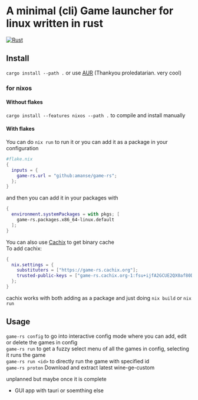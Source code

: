 # A minimal (cli) Game launcher for linux written in rust

[![Rust](https://github.com/Amanse/game-rs/actions/workflows/rust.yml/badge.svg)](https://github.com/Amanse/game-rs/actions/workflows/rust.yml)

## Install
`cargo install --path .`
or use [AUR](https://aur.archlinux.org/packages/game-rs-bin) (Thankyou proledatarian. very cool)
### for nixos
#### Without flakes
`cargo install --features nixos --path .` to compile and install manually  
#### With flakes
You can do `nix run` to run it or you can add it as a package in your configuration
```nix
#flake.nix
{
  inputs = {
    game-rs.url = "github:amanse/game-rs";
  };
}
```
and then you can add it in your packages with
```nix
{
  environment.systemPackages = with pkgs; [
    game-rs.packages.x86_64-linux.default
  ];
}
```
You can also use [Cachix](https://game-rs.cachix.org) to get binary cache <br />
To add cachix:
```nix
{
  nix.settings = {
    substituters = ["https://game-rs.cachix.org"];
    trusted-public-keys = ["game-rs.cachix.org-1:fsu+ijfA2GCUE2QX0af80D7x9PCZS79EZbqwtOtlIhA="];
  };
}
```
cachix works with both adding as a package and just doing `nix build` or `nix run`

## Usage
`game-rs config` to go into interactive config mode where you can add, edit or delete the games in config <br />
`game-rs run` to get a fuzzy select menu of all the games in config, selecting it runs the game <br />
`game-rs run <id>` to directly run the game with specified id <br />
`game-rs proton` Download and extract latest wine-ge-custom <br />

unplanned but maybe once it is complete
- GUI app with tauri or soemthing else

